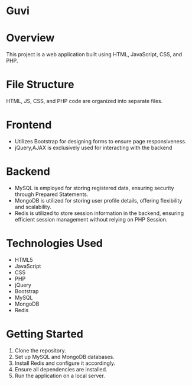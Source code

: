 # Guvi
# Overview
  This project is a web application built using HTML, JavaScript, CSS, and PHP. 

# File Structure
  HTML, JS, CSS, and PHP code are organized into separate files.

# Frontend
  * Utilizes Bootstrap for designing forms to ensure page responsiveness.
  * jQuery,AJAX is exclusively used for interacting with the backend

# Backend
  * MySQL is employed for storing registered data, ensuring security through Prepared Statements.
  * MongoDB is utilized for storing user profile details, offering flexibility and scalability.
  * Redis is utilized to store session information in the backend, ensuring efficient session management without relying on PHP Session.

# Technologies Used
* HTML5
* JavaScript
* CSS
* PHP
* jQuery
* Bootstrap
* MySQL
* MongoDB
* Redis

# Getting Started
1) Clone the repository.
2) Set up MySQL and MongoDB databases.
3) Install Redis and configure it accordingly.
4) Ensure all dependencies are installed.
5) Run the application on a local server.
